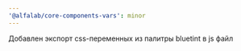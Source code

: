 ```yaml
---
'@alfalab/core-components-vars': minor
---
```


Добавлен экспорт css-переменных из палитры bluetint в js файл
